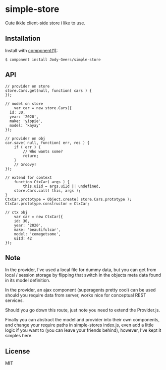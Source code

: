 # simple-store

  Cute ikkle client-side store i like to use.

## Installation

  Install with [component(1)](http://component.io):

    $ component install Jody-Geers/simple-store

## API

	// provider on store
	store.Cars.get(null, function( cars ) {
	});
	
	// model on store
    	var car = new store.Cars({
	  id: 30,
	  year: '2020',
	  make: 'yippie',
	  model: 'kayay'
	});
	
	// provider on obj
	car.save( null, function( err, res ) {
		if ( err ) {
			// Who wants some?
			return;
		}
		// Groovy!
	});
	
	// extend for context
    	function CtxCar( args ) {
      		this.uiId = args.uiId || undefined,
		store.Cars.call( this, args );
	}
	CtxCar.prototype = Object.create( store.Cars.prototype );
	CtxCar.prototype.constructor = CtxCar;
	
	// ctx obj
    	var car = new CtxCar({
		id: 30,
		year: '2020',
		make: 'beautifulcar',
		model: 'comegetsome',
		uiId: 42
	});

## Note

In the provider, I’ve used a local file for dummy data, but you can get from local / session storage by flipping that switch in the objects meta data found in its model definition.

In the provider, an ajax component (superagents pretty cool) can be used should you require data from server, works nice for conceptual REST services.

Should you go down this route, just note you need to extend the Provider.js. 

Finally you can abstract the model and provider into their own components, and change your require paths in simple-stores index.js, even add a little logic if you want to (you can leave your friends behind), however, I’ve kept it simples here.
  
## License

  MIT
